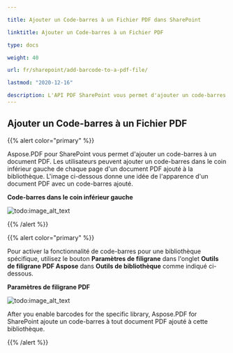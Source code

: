 ```yaml
---

title: Ajouter un Code-barres à un Fichier PDF dans SharePoint

linktitle: Ajouter un Code-barres à un Fichier PDF

type: docs

weight: 40

url: fr/sharepoint/add-barcode-to-a-pdf-file/

lastmod: "2020-12-16"

description: L'API PDF SharePoint vous permet d'ajouter un code-barres à un document PDF comme indiqué dans l'image ci-dessous.
---
```

## **Ajouter un Code-barres à un Fichier PDF**

{{% alert color="primary" %}}

Aspose.PDF pour SharePoint vous permet d'ajouter un code-barres à un document PDF. Les utilisateurs peuvent ajouter un code-barres dans le coin inférieur gauche de chaque page d'un document PDF ajouté à la bibliothèque. L'image ci-dessous donne une idée de l'apparence d'un document PDF avec un code-barres ajouté.

**Code-barres dans le coin inférieur gauche**

![todo:image_alt_text](add-barcode-to-a-pdf-file_1.png)

{{% /alert %}}

{{% alert color="primary" %}}

Pour activer la fonctionnalité de code-barres pour une bibliothèque spécifique, utilisez le bouton **Paramètres de filigrane** dans l'onglet **Outils de filigrane PDF Aspose** dans **Outils de bibliothèque** comme indiqué ci-dessous.

**Paramètres de filigrane PDF**

![todo:image_alt_text](add-barcode-to-a-pdf-file_2.png)

After you enable barcodes for the specific library, Aspose.PDF for SharePoint ajoute un code-barres à tout document PDF ajouté à cette bibliothèque.



{{% /alert %}}